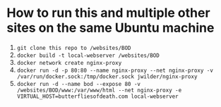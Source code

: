 # How to run this and multiple other sites on the same Ubuntu machine

1. `git clone this repo to /websites/BOD`
2. `docker build -t local-webserver /websites/BOD`
3. `docker network create nginx-proxy`
4. `docker run -d -p 80:80 --name nginx-proxy --net nginx-proxy -v /var/run/docker.sock:/tmp/docker.sock jwilder/nginx-proxy`
5. `docker run -d --name bod --expose 80 -v /websites/BOD/www:/var/www/html --net nginx-proxy -e VIRTUAL_HOST=butterfliesofdeath.com local-webserver`